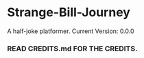 # Strange-Bill-Journey
A half-joke platformer.
Current Version: 0.0.0
### READ CREDITS.md FOR THE CREDITS.
